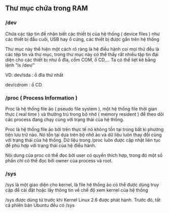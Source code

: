 ## Thư mục chứa trong RAM 

### /dev

Chứa các tập tin để nhận biết các thiết bị của hệ thống ( device files ) như các thiết bị đầu cuối, USB hay ổ cứng, các thiết bị được gắn trên hệ thống 

Thư mục này thể hiện một cách rõ ràng là hệ điều hành coi mọi thứ đều là các tệp tin và thư mục, trong thư mục này có thể thấy rất nhiều tập tin đại diện cho các thiết bị như ổ đĩa, cổm COM, ổ CD,... Ta có thể liệt kê bằng lệnh "ls /dev/"

VD:
dev/sda : ổ đĩa thứ nhất

dev/cdrom : ổ CD

### /proc ( Process Information )

Proc là hệ thống file ảo ( pseudo file system ), một hệ thống file thời gian thực ( real time ) và thường trú trong bộ nhớ ( memory resident ) để theo dõi các process đang chạy cùng với trạng thái của hệ thống.

Proc là hệ thống file ảo bởi trên thực tế nó không tồn tại trong bất kì phương tiện lưu trữ nào. Nó tồn tại dựa trên bộ nhớ ảo và dữ liệu luôn thay đổi cùng với trạng thái của hệ thống. Dữ liệu trong /proc luôn được cập nhật liên tục để phù hợp với trạng thái của hệ điều hành.

Nội dung của proc có thể đọc bởi user có quyền thích hợp, trong đó một số phần chỉ có thể đọc bởi owner của process và root.

### /sys

/sys là một giao diện cho kernel, là file hệ thống ảo có thể được dùng truy cập để cài đặt hoặc lấy thông tin về chế độ xem kernel của hệ thống

/sys được dùng từ trước khi Kernel Linux 2.6 được phát hành. Trước đó, tất cả phiên bản Ubuntu đều có /sys
